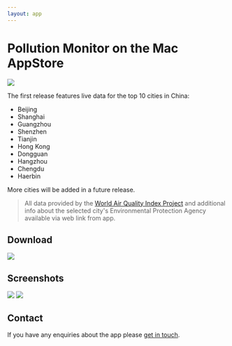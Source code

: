 ```yaml
---
layout: app
---
```

# Pollution Monitor on the Mac AppStore
![][image-1]

The first release features live data for the top 10 cities in China:

 - Beijing
 - Shanghai
 - Guangzhou
 - Shenzhen
 - Tianjin
 - Hong Kong
 - Dongguan
 - Hangzhou
 - Chengdu
 - Haerbin

More cities will be added in a future release.  

> All data provided by the [World Air Quality Index Project][1] and additional info about the selected city's Environmental Protection Agency available via web link from app.

## Download
[![][image-2]][2]

## Screenshots
![][image-3]
![][image-4]

## Contact
If you have any enquiries about the app please [get in touch][3].

[1]:	http://waqi.info/
[2]:	https://itunes.apple.com/gb/app/pollution-monitor/id1197195842?mt=12
[3]:	mailto:support@seagullsystems.com

[image-1]:	images/512.png
[image-2]:	images/Download_on_the_Mac_App_Store_Badge_US-UK_165x40.svg
[image-3]:	images/pollution-monitor-appstore-image-1.png
[image-4]:	images/pollution-monitor-appstore-image-2.png